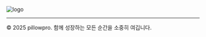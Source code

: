 ![logo](https://github.com/user-attachments/assets/50d65d34-8687-4ec6-84cb-96192055c5f5)

---
© 2025 pillowpro. 함께 성장하는 모든 순간을 소중히 여깁니다.

